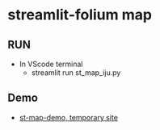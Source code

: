 # streamlit-folium map

## RUN
- In VScode terminal
    * streamlit run st_map_iju.py
    
## Demo
- [st-map-demo, temporary site](http://life21c.inje.ac.kr:8504)
  
